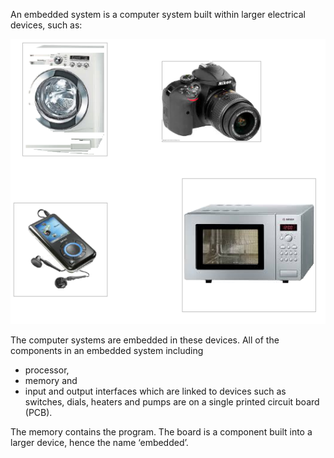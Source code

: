 An embedded system is a computer system built within larger electrical devices, such as:

![](.guides/img/embed.png)

The computer systems are embedded in these devices.
All of the components in an embedded system including 

- processor,
- memory and 
- input and output interfaces which are linked to devices such as switches, dials, heaters and pumps
are on a single printed circuit board (PCB).


The memory contains the program. 
The board is a component built into a larger device, hence the name ‘embedded’.
